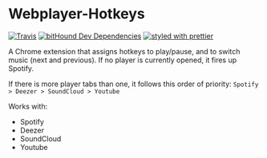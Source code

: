 # Webplayer-Hotkeys

[![Travis](https://img.shields.io/travis/GabrielDuarteM/Webplayer-Hotkeys/master.svg)](https://travis-ci.org/GabrielDuarteM/Webplayer-Hotkeys)
[![bitHound Dev Dependencies](https://img.shields.io/bithound/devDependencies/github/GabrielDuarteM/Webplayer-Hotkeys.svg)](https://www.bithound.io/github/GabrielDuarteM/Webplayer-Hotkeys/master/dependencies/npm)
[![styled with prettier](https://img.shields.io/badge/styled_with-prettier-ff69b4.svg)](https://github.com/prettier/prettier)

A Chrome extension that assigns hotkeys to play/pause, and to switch music (next and previous). If no player is currently opened, it fires up Spotify.

If there is more player tabs than one, it follows this order of priority: `Spotify > Deezer > SoundCloud > Youtube`

Works with:
* Spotify
* Deezer
* SoundCloud
* Youtube
